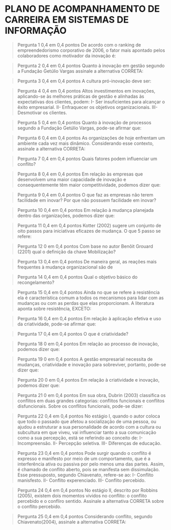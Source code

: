 # PLANO DE ACOMPANHAMENTO DE CARREIRA EM SISTEMAS DE INFORMAÇÃO

>Pergunta 1
0,4 em 0,4 pontos
De acordo com o ranking de empreendedorismo corporativo de 2006, o fator mais apontado pelos colaboradores como motivador da inovação é:

>Pergunta 2
0,4 em 0,4 pontos
Quanto à inovação em gestão segundo a Fundação Getúlio Vargas assinale a alternativa CORRETA:

>Pergunta 3
0,4 em 0,4 pontos
A cultura pró-inovação deve ser:

>Pergunta 4
0,4 em 0,4 pontos
Altos investimentos em inovações, aplicando-se às melhores práticas de gestão e alinhadas às expectativas dos clientes, podem:
I- Ser insuficientes para alcançar o êxito empresarial.
II- Enfraquecer os objetivos organizacionais.
III- Desmotivar os clientes.

>Pergunta 5
0,4 em 0,4 pontos
Quanto à inovação de processos segundo a Fundação Getúlio Vargas, pode-se afirmar que:

>Pergunta 6
0,4 em 0,4 pontos
As organizações de hoje enfrentam um ambiente cada vez mais dinâmico. Considerando esse contexto, assinale a alternativa CORRETA:

>Pergunta 7
0,4 em 0,4 pontos
Quais fatores podem influenciar um conflito?

>Pergunta 8
0,4 em 0,4 pontos
Em relação às empresas que desenvolvem uma maior capacidade de inovação e consequentemente têm maior competitividade, podemos dizer que:

>Pergunta 9
0,4 em 0,4 pontos
O que faz as empresas não terem facilidade em inovar? Por que não possuem facilidade em inovar?

>Pergunta 10
0,4 em 0,4 pontos
Em relação à mudança planejada dentro das organizações, podemos dizer que:

>Pergunta 11
0,4 em 0,4 pontos
Kotter (2002) sugere um conjunto de oito passos para iniciativas eficazes de mudança. O que 5 passo se refere:

>Pergunta 12
0 em 0,4 pontos
Com base no autor Benôit Grouard (2201) qual o definição da chave Mobilização?

>Pergunta 13
0,4 em 0,4 pontos
De maneira geral, as reações mais frequentes à mudança organizacional são de

>Pergunta 14
0,4 em 0,4 pontos
Qual o objetivo básico do recongelamento?

>Pergunta 15
0,4 em 0,4 pontos
Ainda no que se refere à resistência ela é característica comum a todos os mecanismos para lidar com as mudanças ou com as perdas que elas proporcionam. A literatura aponta sobre resistência, EXCETO:

>Pergunta 16
0,4 em 0,4 pontos
Em relação à aplicação efetiva e uso da criatividade, pode-se afirmar que:

>Pergunta 17
0,4 em 0,4 pontos
O que é criatividade?

>Pergunta 18
0 em 0,4 pontos
Em relação ao processo de inovação, podemos dizer que:

>Pergunta 19
0 em 0,4 pontos
A gestão empresarial necessita de mudanças, criatividade e inovação para sobreviver, portanto, pode-se dizer que:

>Pergunta 20
0 em 0,4 pontos
Em relação à criatividade e inovação, podemos dizer que:

>Pergunta 21
0 em 0,4 pontos
Em sua obra, Dubrin (2003) classifica os conflitos em duas grandes categorias: conflitos funcionais e conflitos disfuncionais. Sobre os conflitos funcionais, pode-se dizer:

>Pergunta 22
0,4 em 0,4 pontos
No estágio I, quando o autor coloca que todo o passado que afetou a socialização de uma pessoa, ou ajudou a estruturar a sua personalidade de acordo com a cultura ou subcultura em que viveu, vai influenciar tanto a sua comunicação como a sua percepção, está se referindo ao conceito de:
I- Incompreensão.
II- Percepção seletiva.
III- Diferenças de educação.

>Pergunta 23
0,4 em 0,4 pontos
Pode surgir quando o conflito é expresso e manifesto por meio de um comportamento, que é a interferência ativa ou passiva por pelo menos uma das partes. Assim, é chamado de conflito aberto, pois se manifesta sem dissimulação. Esse pressuposto, segundo Chiavenato, refere-se ao:
I- Conflito manisfesto.
II- Conflito experenciado.
III- Conflito percebido.

>Pergunta 24
0,4 em 0,4 pontos
No estágio II, descrito por Robbins (2005), existem dois momentos vividos no conflito: o conflito percebido e o confliro sentido. Assinale a alternativa CORRETA sobre o conflito percebido.

>Pergunta 25
0,4 em 0,4 pontos
Considerando conflito, segundo Chiavenato(2004), assinale a alternativa CORRETA:
